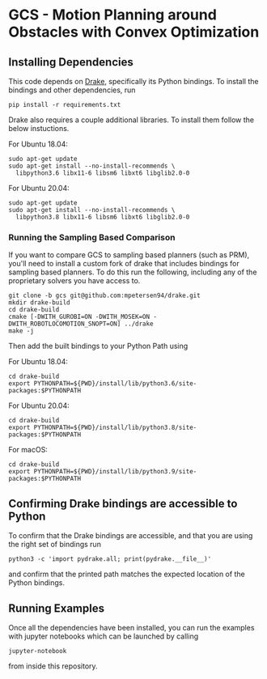 # GCS - Motion Planning around Obstacles with Convex Optimization

## Installing Dependencies
This code depends on [Drake](https://drake.mit.edu), specifically its Python bindings. To install the bindings and other dependencies, run

```
pip install -r requirements.txt
```

Drake also requires a couple additional libraries.  To install them follow the below instuctions.

For Ubuntu 18.04:
```
sudo apt-get update
sudo apt-get install --no-install-recommends \
  libpython3.6 libx11-6 libsm6 libxt6 libglib2.0-0
```

For Ubuntu 20.04:
```
sudo apt-get update
sudo apt-get install --no-install-recommends \
  libpython3.8 libx11-6 libsm6 libxt6 libglib2.0-0
```

### Running the Sampling Based Comparison
If you want to compare GCS to sampling based planners (such as PRM), you'll need to install a custom fork of drake that includes bindings for sampling based planners.  To do this run the following, including any of the proprietary solvers you have access to.

```
git clone -b gcs git@github.com:mpetersen94/drake.git
mkdir drake-build
cd drake-build
cmake [-DWITH_GUROBI=ON -DWITH_MOSEK=ON -DWITH_ROBOTLOCOMOTION_SNOPT=ON] ../drake
make -j
```

Then add the built bindings to your Python Path using

For Ubuntu 18.04:
```
cd drake-build
export PYTHONPATH=${PWD}/install/lib/python3.6/site-packages:$PYTHONPATH
```

For Ubuntu 20.04:
```
cd drake-build
export PYTHONPATH=${PWD}/install/lib/python3.8/site-packages:$PYTHONPATH
```

For macOS:
```
cd drake-build
export PYTHONPATH=${PWD}/install/lib/python3.9/site-packages:$PYTHONPATH
```

## Confirming Drake bindings are accessible to Python
To confirm that the Drake bindings are accessible, and that you are using the right set of bindings run

```
python3 -c 'import pydrake.all; print(pydrake.__file__)'
```

and confirm that the printed path matches the expected location of the Python bindings.

## Running Examples
Once all the dependencies have been installed, you can run the examples with jupyter notebooks which can be launched by calling
```
jupyter-notebook
```
from inside this repository.
